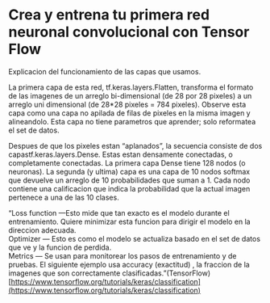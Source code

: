 # Crea y entrena tu primera red neuronal convolucional con Tensor Flow

Explicacion del funcionamiento de las capas que usamos.

La primera capa de esta red, tf.keras.layers.Flatten, transforma el formato de las imagenes de un arreglo bi-dimensional (de 28 por 28 pixeles) a un arreglo uni dimensional (de 28*28 pixeles = 784 pixeles). Observe esta capa como una capa no apilada de filas de pixeles en la misma imagen y alineandolo. Esta capa no tiene parametros que aprender; solo reformatea el set de datos.

Despues de que los pixeles estan “aplanados”, la secuencia consiste de dos capastf.keras.layers.Dense. Estas estan densamente conectadas, o completamente conectadas. La primera capa Dense tiene 128 nodos (o neuronas). La segunda (y ultima) capa es una capa de 10 nodos softmax que devuelve un arreglo de 10 probabilidades que suman a 1. Cada nodo contiene una calificacion que indica la probabilidad que la actual imagen pertenece a una de las 10 clases.

“Loss function —Esto mide que tan exacto es el modelo durante el entrenamiento. Quiere minimizar esta funcion para dirigir el modelo en la direccion adecuada.  
Optimizer — Esto es como el modelo se actualiza basado en el set de datos que ve y la funcion de perdida.  
Metrics — Se usan para monitorear los pasos de entrenamiento y de pruebas. El siguiente ejemplo usa accuracy (exactitud) , la fraccion de la imagenes que son correctamente clasificadas.”(TensorFlow)  
[https://www.tensorflow.org/tutorials/keras/classification](https://www.tensorflow.org/tutorials/keras/classification)
